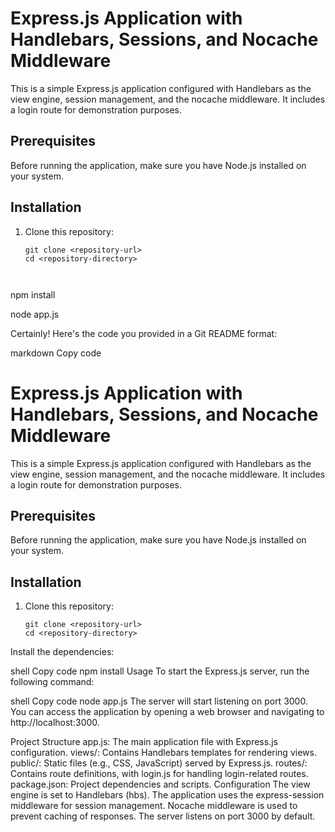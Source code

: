 # Express.js Application with Handlebars, Sessions, and Nocache Middleware

This is a simple Express.js application configured with Handlebars as the view engine, session management, and the nocache middleware. It includes a login route for demonstration purposes.

## Prerequisites

Before running the application, make sure you have Node.js installed on your system.

## Installation

1. Clone this repository:

   ```shell
   git clone <repository-url>
   cd <repository-directory>


   
npm install


node app.js



Certainly! Here's the code you provided in a Git README format:

markdown
Copy code
# Express.js Application with Handlebars, Sessions, and Nocache Middleware

This is a simple Express.js application configured with Handlebars as the view engine, session management, and the nocache middleware. It includes a login route for demonstration purposes.

## Prerequisites

Before running the application, make sure you have Node.js installed on your system.

## Installation

1. Clone this repository:

   ```shell
   git clone <repository-url>
   cd <repository-directory>
Install the dependencies:

shell
Copy code
npm install
Usage
To start the Express.js server, run the following command:

shell
Copy code
node app.js
The server will start listening on port 3000. You can access the application by opening a web browser and navigating to http://localhost:3000.

Project Structure
app.js: The main application file with Express.js configuration.
views/: Contains Handlebars templates for rendering views.
public/: Static files (e.g., CSS, JavaScript) served by Express.js.
routes/: Contains route definitions, with login.js for handling login-related routes.
package.json: Project dependencies and scripts.
Configuration
The view engine is set to Handlebars (hbs).
The application uses the express-session middleware for session management.
Nocache middleware is used to prevent caching of responses.
The server listens on port 3000 by default.
